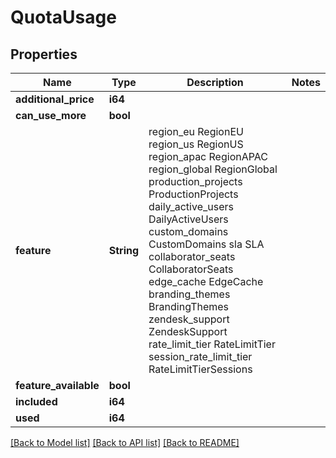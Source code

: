 # QuotaUsage

## Properties

Name | Type | Description | Notes
------------ | ------------- | ------------- | -------------
**additional_price** | **i64** |  | 
**can_use_more** | **bool** |  | 
**feature** | **String** |  region_eu RegionEU region_us RegionUS region_apac RegionAPAC region_global RegionGlobal production_projects ProductionProjects daily_active_users DailyActiveUsers custom_domains CustomDomains sla SLA collaborator_seats CollaboratorSeats edge_cache EdgeCache branding_themes BrandingThemes zendesk_support ZendeskSupport rate_limit_tier RateLimitTier session_rate_limit_tier RateLimitTierSessions | 
**feature_available** | **bool** |  | 
**included** | **i64** |  | 
**used** | **i64** |  | 

[[Back to Model list]](../README.md#documentation-for-models) [[Back to API list]](../README.md#documentation-for-api-endpoints) [[Back to README]](../README.md)


